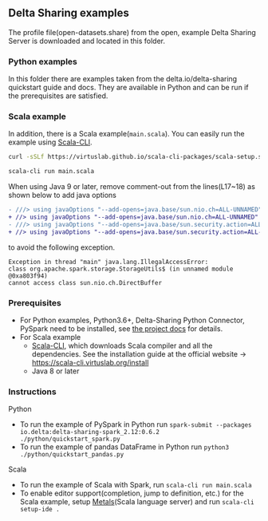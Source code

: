 ## Delta Sharing examples

The profile file(open-datasets.share) from the open, example Delta Sharing Server is downloaded and located in this folder.

### Python examples
In this folder there are examples taken from the delta.io/delta-sharing quickstart guide and docs. They are available in Python and can be run if the prerequisites are satisfied.


### Scala example
In addition, there is a Scala example(`main.scala`). You can easily run the example using [Scala-CLI](https://scala-cli.virtuslab.org/).

```sh
curl -sSLf https://virtuslab.github.io/scala-cli-packages/scala-setup.sh | sh
```

```sh
scala-cli run main.scala
```

When using Java 9 or later, remove comment-out from the lines(L17~18) as shown below to add java options

```diff
- ///> using javaOptions "--add-opens=java.base/sun.nio.ch=ALL-UNNAMED"
+ //> using javaOptions "--add-opens=java.base/sun.nio.ch=ALL-UNNAMED"
- ///> using javaOptions "--add-opens=java.base/sun.security.action=ALL-UNNAMED"
+ //> using javaOptions "--add-opens=java.base/sun.security.action=ALL-UNNAMED"
```
to avoid the following exception.

```
Exception in thread "main" java.lang.IllegalAccessError:
class org.apache.spark.storage.StorageUtils$ (in unnamed module @0xa803f94)
cannot access class sun.nio.ch.DirectBuffer
```



### Prerequisites
* For Python examples, Python3.6+, Delta-Sharing Python Connector, PySpark need to be installed, see [the project docs](https://github.com/delta-io/delta-sharing) for details.
* For Scala example
    * [Scala-CLI](https://scala-cli.virtuslab.org/), which downloads Scala compiler and all the dependencies. See the installation guide at the official website → https://scala-cli.virtuslab.org/install
    * Java 8 or later

### Instructions

Python
* To run the example of PySpark in Python run `spark-submit --packages io.delta:delta-sharing-spark_2.12:0.6.2 ./python/quickstart_spark.py`
* To run the example of pandas DataFrame in Python run `python3 ./python/quickstart_pandas.py`

Scala
- To run the example of Scala with Spark, run `scala-cli run main.scala`
- To enable editor support(completion, jump to definition, etc.) for the Scala example, setup [Metals](https://scalameta.org/metals/)(Scala language server) and run `scala-cli setup-ide .`
